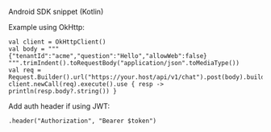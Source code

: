 Android SDK snippet (Kotlin)

Example using OkHttp:

```
val client = OkHttpClient()
val body = """
{"tenantId":"acme","question":"Hello","allowWeb":false}
""".trimIndent().toRequestBody("application/json".toMediaType())
val req = Request.Builder().url("https://your.host/api/v1/chat").post(body).build()
client.newCall(req).execute().use { resp -> println(resp.body?.string()) }
```

Add auth header if using JWT:

```
.header("Authorization", "Bearer $token")
```
